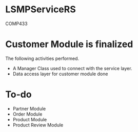 # LSMPServiceRS
COMP433

# Customer Module is finalized
The following activities performed.
+ A Manager Class used to connect with the service layer.
+ Data access layer for customer module done

# To-do
+ Partner Module
+ Order Module
+ Product Module
+ Product Review Module

